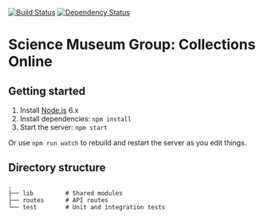 [![Build Status](https://travis-ci.org/TheScienceMuseum/collectionsonline.svg?branch=master)](https://travis-ci.org/TheScienceMuseum/collectionsonline) [![Dependency Status](https://david-dm.org/TheScienceMuseum/collectionsonline.svg)](https://david-dm.org/TheScienceMuseum/collectionsonline)

# Science Museum Group: Collections Online

## Getting started

1. Install [Node.js](https://nodejs.org/en/) 6.x
2. Install dependencies: `npm install`
3. Start the server: `npm start`

Or use `npm run watch` to rebuild and restart the server as you edit things.

## Directory structure

```
.
├── lib         # Shared modules
├── routes      # API routes
└── test        # Unit and integration tests
```
